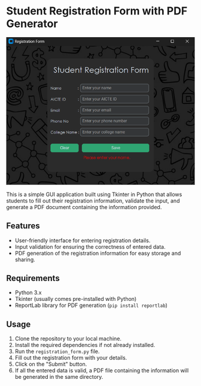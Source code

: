 # Student Registration Form with PDF Generator
![output image](output1.png)


This is a simple GUI application built using Tkinter in Python that allows students to fill out their registration information, validate the input, and generate a PDF document containing the information provided.

## Features
- User-friendly interface for entering registration details.
- Input validation for ensuring the correctness of entered data.
- PDF generation of the registration information for easy storage and sharing.

## Requirements
- Python 3.x
- Tkinter (usually comes pre-installed with Python)
- ReportLab library for PDF generation (`pip install reportlab`)

## Usage
1. Clone the repository to your local machine.
2. Install the required dependencies if not already installed.
3. Run the `registration_form.py` file.
4. Fill out the registration form with your details.
5. Click on the "Submit" button.
6. If all the entered data is valid, a PDF file containing the information will be generated in the same directory.
